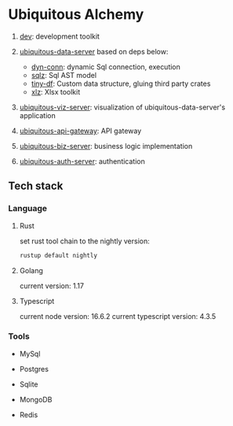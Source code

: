 # Ubiquitous Alchemy

1. [dev](./dev/README.md): development toolkit
1. [ubiquitous-data-server](./ubiquitous-data-server/README.md) based on deps below:

   - [dyn-conn](https://github.com/Jacobbishopxy/rustopia): dynamic Sql connection, execution
   - [sqlz](https://github.com/Jacobbishopxy/rustopia): Sql AST model
   - [tiny-df](https://github.com/Jacobbishopxy/rustopia): Custom data structure, gluing third party crates
   - [xlz](https://github.com/Jacobbishopxy/rustopia): Xlsx toolkit

1. [ubiquitous-viz-server](./ubiquitous-viz-server/README.md): visualization of ubiquitous-data-server's application

1. [ubiquitous-api-gateway](./ubiquitous-api-gateway/README.md): API gateway

1. [ubiquitous-biz-server](./ubiquitous-biz-server/README.md): business logic implementation

1. [ubiquitous-auth-server](./abiquitous-auth-server/README.md): authentication

## Tech stack

### Language

1. Rust

   set rust tool chain to the nightly version:

   ```sh
   rustup default nightly
   ```

1. Golang

   current version: 1.17

1. Typescript

   current node version: 16.6.2
   current typescript version: 4.3.5

### Tools

- MySql

- Postgres

- Sqlite

- MongoDB

- Redis
